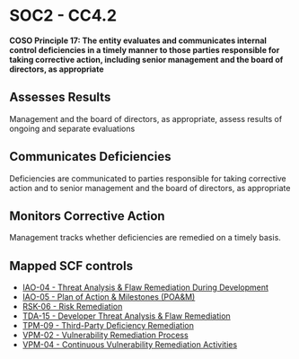 # SOC2 - CC4.2
**COSO Principle 17: The entity evaluates and communicates internal control deficiencies in a timely manner to those parties responsible for taking corrective action, including senior management and the board of directors, as appropriate**
## Assesses Results
Management and the board of directors, as appropriate, assess results of ongoing and separate evaluations
## Communicates Deficiencies
Deficiencies are communicated to parties responsible for taking corrective action and to senior management and the board of directors, as appropriate
## Monitors Corrective Action
Management tracks whether deficiencies are remedied on a timely basis.
## Mapped SCF controls
- [IAO-04 - Threat Analysis & Flaw Remediation During Development](../scf/iao-04-threatanalysis&flawremediationduringdevelopment.md)
- [IAO-05 - Plan of Action & Milestones (POA&M)](../scf/iao-05-planofaction&milestonespoa&m.md)
- [RSK-06 - Risk Remediation](../scf/rsk-06-riskremediation.md)
- [TDA-15 - Developer Threat Analysis & Flaw Remediation](../scf/tda-15-developerthreatanalysis&flawremediation.md)
- [TPM-09 - Third-Party Deficiency Remediation](../scf/tpm-09-third-partydeficiencyremediation.md)
- [VPM-02 - Vulnerability Remediation Process](../scf/vpm-02-vulnerabilityremediationprocess.md)
- [VPM-04 - Continuous Vulnerability Remediation Activities](../scf/vpm-04-continuousvulnerabilityremediationactivities.md)